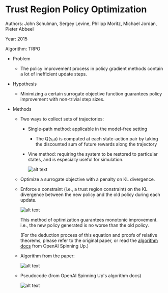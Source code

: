 # Trust Region Policy Optimization

Authors: John Schulman, Sergey Levine, Philipp Moritz, Michael Jordan, Pieter Abbeel

Year: 2015

Algorithm: TRPO

- Problem

  - The policy improvement process in policy gradient methods contain a lot of inefficient update steps.

- Hypothesis

  - Minimizing a certain surrogate objective function guarantees policy improvement with non-trivial step sizes.

- Methods

  - Two ways to collect sets of trajectories:

    - Single-path method: applicable in the model-free setting

      - The Q(s,a) is computed at each state-action pair by taking the discounted sum of future rewards along the trajectory

    - Vine method: requiring the system to be restored to particular states, and is especially useful for simulation.

      ![alt text](https://github.com/RPC2/DRL_paper_summary/blob/master/pic/008_1.png)

  - Optimize a surrogate objective with a penalty on KL divergence.

  - Enforce a constraint (i.e., a trust region constraint) on the KL divergence between the new policy and the old policy during each update.

    ![alt text](https://github.com/RPC2/DRL_paper_summary/blob/master/pic/008_0.png)

    This method of optimization guarantees monotonic improvement. i.e., the new policy generated is no worse than the old policy. 

    (For the deduction process of this equation and proofs of relative theorems, please refer to the original paper, or read the [algorithm docs](https://spinningup.openai.com/en/latest/algorithms/trpo.html) from OpenAI Spinning Up.)

  - Algorithm from the paper:

    ![alt text](https://github.com/RPC2/DRL_paper_summary/blob/master/pic/008_2.png)

  - Pseudocode (from OpenAI Spinning Up's algorithm docs)

    ![alt text](https://github.com/RPC2/DRL_paper_summary/blob/master/pic/008_2.png)

    